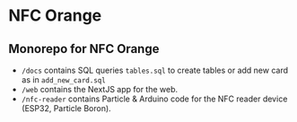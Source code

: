 # NFC Orange

## Monorepo for NFC Orange

- `/docs` contains SQL queries `tables.sql` to create tables or add new card as in `add_new_card.sql`
- `/web` contains the NextJS app for the web.
- `/nfc-reader` contains Particle & Arduino code for the NFC reader device (ESP32, Particle Boron).

